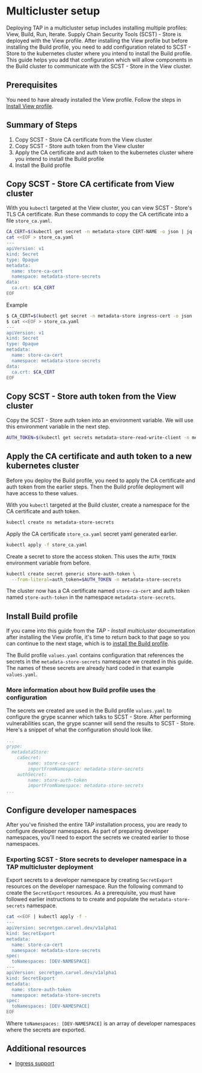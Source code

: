 # Multicluster setup

Deploying TAP in a multicluster setup includes installing multiple profiles: View, Build, Run, Iterate. Supply Chain Security Tools (SCST) - Store is deployed with the View profile. After installing the View profile but before installing the Build profile, you need to add configuration related to SCST - Store to the kubernetes cluster where you intend to install the Build profile. This guide helps you add that configuration which will allow components in the Build cluster to communicate with the SCST - Store in the View cluster.

## Prerequisites

You need to have already installed the View profile. Follow the steps in [Install View profile](../multicluster/installing-multicluster.hbs.md#install-view).


## Summary of Steps

1. Copy SCST - Store CA certificate from the View cluster
1. Copy SCST - Store auth token from the View cluster
1. Apply the CA certificate and auth token to the kubernetes cluster where you intend to install the Build profile
1. Install the Build profile

##  Copy SCST - Store CA certificate from View cluster

With you `kubectl` targeted at the View cluster, you can view SCST - Store's TLS CA certificate. Run these commands to copy the CA certificate into a file `store_ca.yaml`.

```bash
CA_CERT=$(kubectl get secret -n metadata-store CERT-NAME -o json | jq -r ".data.\"ca.crt\"")
cat <<EOF > store_ca.yaml
---
apiVersion: v1
kind: Secret
type: Opaque
metadata:
  name: store-ca-cert
  namespace: metadata-store-secrets
data:
  ca.crt: $CA_CERT
EOF
```

Example

```bash
$ CA_CERT=$(kubectl get secret -n metadata-store ingress-cert -o json | jq -r ".data.\"ca.crt\"")
$ cat <<EOF > store_ca.yaml
---
apiVersion: v1
kind: Secret
type: Opaque
metadata:
  name: store-ca-cert
  namespace: metadata-store-secrets
data:
  ca.crt: $CA_CERT
EOF
```

##  Copy SCST - Store auth token from the View cluster

Copy the SCST - Store auth token into an environment variable. We will use this environment variable in the next step.

```bash
AUTH_TOKEN=$(kubectl get secrets metadata-store-read-write-client -n metadata-store -o jsonpath="{.data.token}" | base64 -d)
```

##  Apply the CA certificate and auth token to a new kubernetes cluster

Before you deploy the Build profile, you need to apply the CA certificate and auth token from the earlier steps. Then the Build profile deployment will have access to these values.

With you `kubectl` targeted at the Build cluster, create a namespace for the CA certificate and auth token.

```bash
kubectl create ns metadata-store-secrets
```

Apply the CA certificate `store_ca.yaml` secret yaml generated earlier.

```bash
kubectl apply -f store_ca.yaml
```

Create a secret to store the access stoken. This uses the `AUTH_TOKEN` environment variable from before.

```bash
kubectl create secret generic store-auth-token \
  --from-literal=auth_token=$AUTH_TOKEN -n metadata-store-secrets
```

The cluster now has a CA certificate named  `store-ca-cert` and auth token named `store-auth-token` in the namespace `metadata-store-secrets`. 

## Install Build profile

If you came into this guide from the *TAP - Install multicluster* documentation after installing the View profile, it's time to return back to that page so you can continue to the next stage, which is to [install the Build profile](../multicluster/installing-multicluster.hbs.md#install-build).

The Build profile `values.yaml` contains configuration that references the secrets in the `metadata-store-secrets` namespace we created in this guide. The names of these secrets are already hard coded in that example `values.yaml`.

### More information about how Build profile uses the configuration

The secrets we created are used in the Build profile `values.yaml` to configure the grype scanner which talks to SCST - Store. After performing vulnerabilities scan, the grype scanner will send the results to SCST - Store. Here's a snippet of what the configuration should look like.

```yaml
...
grype:
  metadataStore:
    caSecret:
        name: store-ca-cert
        importFromNamespace: metadata-store-secrets
    authSecret:
        name: store-auth-token
        importFromNamespace: metadata-store-secrets
...
```

## Configure developer namespaces

After you've finished the entire TAP installation process, you are ready to configure developer namespaces. As part of preparing developer namespaces, you'll need to export the secrets we created earlier to those namespaces.

### Exporting SCST - Store secrets to developer namespace in a TAP multicluster deployment

Export secrets to a developer namespace by creating `SecretExport` resources on the developer namespace. Run the following command to create the `SecretExport` resources. As a prerequisite, you must have followed earlier instructions to to create and populate the `metadata-store-secrets` namespace.

```bash
cat <<EOF | kubectl apply -f -
---
apiVersion: secretgen.carvel.dev/v1alpha1
kind: SecretExport
metadata:
  name: store-ca-cert
  namespace: metadata-store-secrets
spec:
  toNamespaces: [DEV-NAMESPACE]
---
apiVersion: secretgen.carvel.dev/v1alpha1
kind: SecretExport
metadata:
  name: store-auth-token
  namespace: metadata-store-secrets
spec:
  toNamespaces: [DEV-NAMESPACE]
EOF
```

Where `toNamespaces: [DEV-NAMESPACE]` is an array of developer namespaces where the secrets are exported.

## Additional resources

* [Ingress support](ingress.hbs.md)
